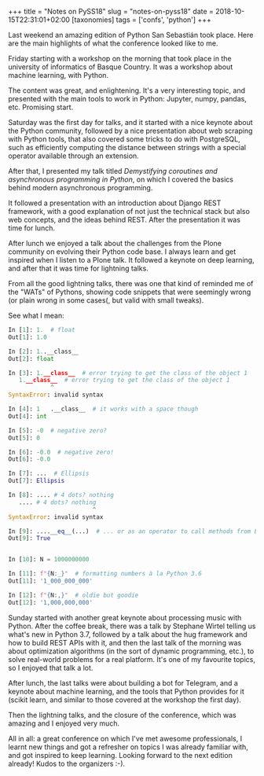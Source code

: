 +++
title = "Notes on PySS18"
slug = "notes-on-pyss18"
date = 2018-10-15T22:31:01+02:00
[taxonomies]
tags = ['confs', 'python']
+++

Last weekend an amazing edition of Python San Sebastián took place. Here
are the main highlights of what the conference looked like to me.

Friday starting with a workshop on the morning that took place in the
university of informatics of Basque Country. It was a workshop about
machine learning, with Python.

The content was great, and enlightening. It\'s a very interesting topic,
and presented with the main tools to work in Python: Jupyter, numpy,
pandas, etc. Promising start.

Saturday was the first day for talks, and it started with a nice keynote
about the Python community, followed by a nice presentation about web
scraping with Python tools, that also covered some tricks to do with
PostgreSQL, such as efficiently computing the distance between strings
with a special operator available through an extension.

After that, I presented my talk titled *Demystifying coroutines and
asynchronous programming in Python*, on which I covered the basics
behind modern asynchronous programming.

It followed a presentation with an introduction about Django REST
framework, with a good explanation of not just the technical stack but
also web concepts, and the ideas behind REST. After the presentation it
was time for lunch.

After lunch we enjoyed a talk about the challenges from the Plone
community on evolving their Python code base. I always learn and get
inspired when I listen to a Plone talk. It followed a keynote on deep
learning, and after that it was time for lightning talks.

From all the good lightning talks, there was one that kind of reminded
me of the \"WATs\" of Pythons, showing code snippets that were seemingly
wrong (or plain wrong in some cases(, but valid with small tweaks).

See what I mean:

```python
In [1]: 1.  # float
Out[1]: 1.0

In [2]: 1..__class__
Out[2]: float

In [3]: 1.__class__  # error trying to get the class of the object 1
   1.__class__  # error trying to get the class of the object 1
            ^
SyntaxError: invalid syntax

In [4]: 1   .__class__  # it works with a space though
Out[4]: int

In [5]: -0  # negative zero?
Out[5]: 0

In [6]: -0.0  # negative zero!
Out[6]: -0.0

In [7]: ...  # Ellipsis
Out[7]: Ellipsis

In [8]: .... # 4 dots? nothing
   .... # 4 dots? nothing
                        ^
SyntaxError: invalid syntax

In [9]: ....__eq__(...)  # ... or as an operator to call methods from Ellipsis
Out[9]: True


In [10]: N = 1000000000

In [11]: f"{N:_}"  # formatting numbers à la Python 3.6
Out[11]: '1_000_000_000'

In [12]: f"{N:,}"  # oldie but goodie
Out[12]: '1,000,000,000'
```

Sunday started with another great keynote about processing music with
Python. After the coffee break, there was a talk by Stephane Wirtel
telling us what\'s new in Python 3.7, followed by a talk about the hug
framework and how to build REST APIs with it, and then the last talk of
the morning was about optimization algorithms (in the sort of dynamic
programming, etc.), to solve real-world problems for a real platform.
It\'s one of my favourite topics, so I enjoyed that talk a lot.

After lunch, the last talks were about building a bot for Telegram, and
a keynote about machine learning, and the tools that Python provides for
it (scikit learn, and similar to those covered at the workshop the first
day).

Then the lightning talks, and the closure of the conference, which was
amazing and I enjoyed very much.

All in all: a great conference on which I\'ve met awesome professionals,
I learnt new things and got a refresher on topics I was already familiar
with, and got inspired to keep learning. Looking forward to the next
edition already! Kudos to the organizers :-).
